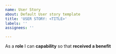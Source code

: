 ```yaml
---
name: User Story
about: Default User story template
title: 'USER STORY: <TITLE>'
labels: ''
assignees: ''

---
```


As a **role** I can **capability** so that **received a benefit**
